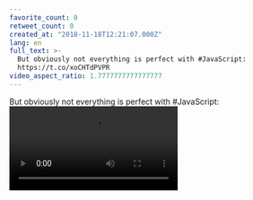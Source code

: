 ```yaml
---
favorite_count: 0
retweet_count: 0
created_at: "2018-11-18T12:21:07.000Z"
lang: en
full_text: >-
  But obviously not everything is perfect with #JavaScript:
  https://t.co/xoCHTdPVPR
video_aspect_ratio: 1.7777777777777777
---
```


But obviously not everything is perfect with #JavaScript:
![Embedded Video](https://twitter-media-coderbyheart.s3.eu-north-1.amazonaws.com/1064131386318176257-HL3FMqeLu8a3O_8r.mp4)
